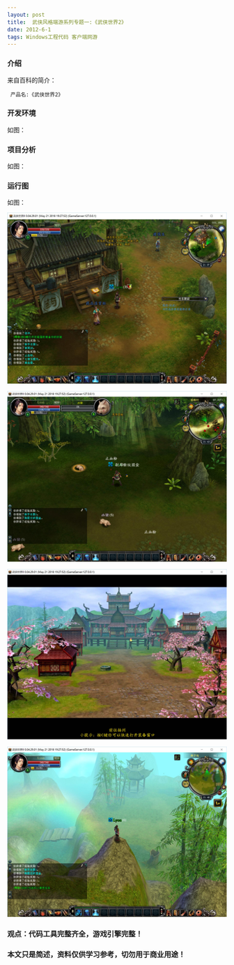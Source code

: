 ```yaml
---
layout: post
title:  武侠风格端游系列专题一:《武侠世界2》
date: 2012-6-1
tags: Windows工程代码 客户端网游
---
```



### 介绍


来自百科的简介：

	 产品名:《武侠世界2》




### 开发环境

如图：

### 项目分析

如图：

### 运行图

如图：

![](/images/posts/wxsj2/wxsj2.jpg)

![](/images/posts/wxsj2/wxsj3.jpg)

![](/images/posts/wxsj2/wxsj4.jpg)

![](/images/posts/wxsj2/wxsj5.jpg)


### 观点：代码工具完整齐全，游戏引擎完整！


### 本文只是简述，资料仅供学习参考，切勿用于商业用途！